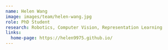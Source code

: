 ```yaml
---
name: Helen Wang
image: images/team/helen-wang.jpg
role: PhD Student
research: Robotics, Computer Vision, Representation Learning
links:
  home-page: https://helen9975.github.io/
---
```


